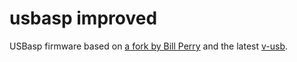 # usbasp improved

USBasp firmware based on <a href="https://github.com/bperrybap/usbasp">a fork by Bill Perry</a> and the latest <a href="https://github.com/obdev/v-usb">v-usb</a>.

